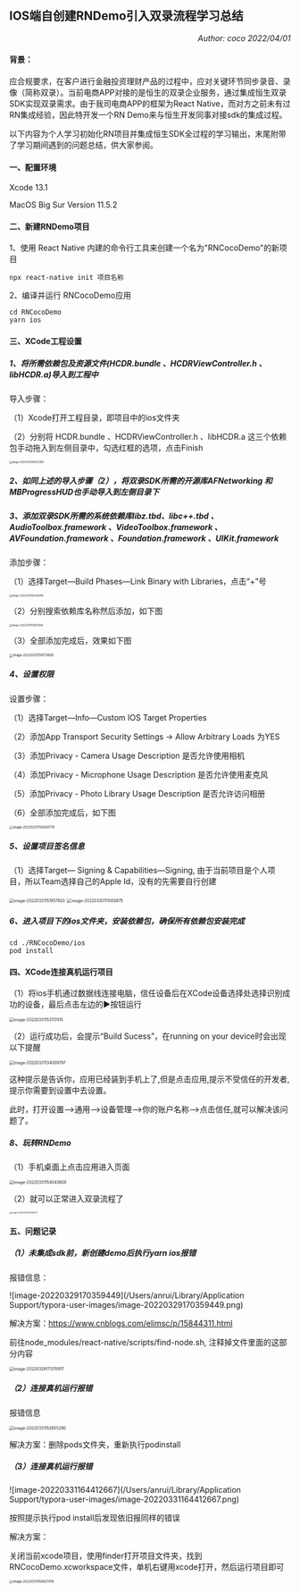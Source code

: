 ## IOS端自创建RNDemo引入双录流程学习总结

<p style="text-align: right; font-style: italic">Author: coco  2022/04/01</p>



#### 背景：

应合规要求，在客户进行金融投资理财产品的过程中，应对关键环节同步录音、录像（简称双录）。当前电商APP对接的是恒生的双录企业服务，通过集成恒生双录SDK实现双录需求。由于我司电商APP的框架为React Native，而对方之前未有过RN集成经验，因此特开发一个RN Demo来与恒生开发同事对接sdk的集成过程。



以下内容为个人学习初始化RN项目并集成恒生SDK全过程的学习输出，末尾附带了学习期间遇到的问题总结，供大家参阅。



#### 一、配置环境

Xcode 13.1

MacOS Big Sur Version 11.5.2



#### 二、新建RNDemo项目

1、使用 React Native 内建的命令行工具来创建一个名为"RNCocoDemo"的新项目

```shell
npx react-native init 项目名称
```

2、编译并运行 RNCocoDemo应用

```shell
cd RNCocoDemo
yarn ios
```



#### 三、XCode工程设置

##### 1、将所需依赖包及资源文件(HCDR.bundle 、HCDRViewController.h 、libHCDR.a)导入到工程中

导入步骤：

（1）Xcode打开工程目录，即项目中的ios文件夹

（2）分别将 HCDR.bundle 、HCDRViewController.h 、libHCDR.a 这三个依赖包手动拖入到左侧目录中，勾选红框的选项，点击Finish

<img src="/Users/anrui/Library/Application Support/typora-user-images/image-20220330092552997.png" alt="image-20220330092552997" style="zoom:30%;" />

##### 2、如同上述的导入步骤（2），将双录SDK所需的开源库AFNetworking 和 MBProgressHUD也手动导入到左侧目录下

##### 3、添加双录SDK所需的系统依赖库libz.tbd、libc++.tbd 、AudioToolbox.framework 、VideoToolbox.framework 、AVFoundation.framework 、Foundation.framework 、UIKit.framework

添加步骤：

（1）选择Target—Build Phases—Link Binary with Libraries，点击“+”号

<img src="/Users/anrui/Library/Application Support/typora-user-images/image-20220330102425418.png" alt="image-20220330102425418" style="zoom:30%;" />

（2）分别搜索依赖库名称然后添加，如下图

<img src="/Users/anrui/Library/Application Support/typora-user-images/image-20220331150507064.png" alt="image-20220331150507064" style="zoom:30%;" />

（3）全部添加完成后，效果如下图

<img src="/Users/anrui/Library/Application Support/typora-user-images/image-20220331150713605.png" alt="image-20220331150713605" style="zoom:40%;" />



##### 4、设置权限

设置步骤：

（1）选择Target—Info—Custom IOS Target Properties

（2）添加App Transport Security Settings -> Allow Arbitrary Loads 为YES

（3）添加Privacy - Camera Usage Description 是否允许使用相机

（4）添加Privacy - Microphone Usage Description 是否允许使用⻨克⻛

（5）添加Privacy - Photo Library Usage Description 是否允许访问相册

（6）全部添加完成后，如下图

<img src="/Users/anrui/Library/Application Support/typora-user-images/image-20220331150049778.png" alt="image-20220331150049778" style="zoom:40%;" />



##### 5、设置项目签名信息

（1）选择Target— Signing & Capabilities—Signing, 由于当前项目是个人项目，所以Team选择自己的Apple Id，没有的先需要自行创建

<img src="/Users/anrui/Library/Application Support/typora-user-images/image-20220331151957920.png" alt="image-20220331151957920" style="zoom:50%;" />

<img src="/Users/anrui/Library/Application Support/typora-user-images/image-20220330111000875.png" alt="image-20220330111000875" style="zoom:50%;" />



##### 6、进入项目下的ios文件夹，安装依赖包，确保所有依赖包安装完成

```shell
cd ./RNCocoDemo/ios
pod install
```



#### 四、XCode连接真机运行项目

（1）将ios手机通过数据线连接电脑，信任设备后在XCode设备选择处选择识别成功的设备，最后点击左边的▶️按钮运行

<img src="/Users/anrui/Library/Application Support/typora-user-images/image-20220331153117415.png" alt="image-20220331153117415" style="zoom:50%;" />



（2）运行成功后，会提示“Build Sucess”，在running on your device时会出现以下提醒

<img src="/Users/anrui/Library/Application Support/typora-user-images/image-20220331134009797.png" alt="image-20220331134009797" style="zoom:50%;" />

这种提示是告诉你，应用已经装到手机上了,但是点击应用,提示不受信任的开发者,提示你需要到设置中去设置。

此时，打开设置-->通用-->设备管理-->你的账户名称-->点击信任,就可以解决该问题了。



##### 8、玩转RNDemo

（1）手机桌面上点击应用进入页面

<img src="/Users/anrui/Library/Application Support/typora-user-images/image-20220331154043608.png" alt="image-20220331154043608" style="zoom:50%;" />



（2）就可以正常进入双录流程了

<img src="/Users/anrui/Library/Application Support/typora-user-images/image-20220331154708037.png" alt="image-20220331154708037" style="zoom:25%;" />





#### 五、问题记录

##### （1）未集成sdk前，新创建demo后执行yarn ios报错

报错信息：

![image-20220329170359449](/Users/anrui/Library/Application Support/typora-user-images/image-20220329170359449.png)

解决方案：https://www.cnblogs.com/elimsc/p/15844311.html

前往node_modules/react-native/scripts/find-node.sh, 注释掉文件里面的这部分内容

<img src="/Users/anrui/Library/Application Support/typora-user-images/image-20220329171315917.png" alt="image-20220329171315917" style="zoom:50%;" /> 



##### （2）连接真机运行报错

报错信息

<img src="/Users/anrui/Library/Application Support/typora-user-images/image-20220331152655290.png" alt="image-20220331152655290" style="zoom:50%;" />

解决方案：删除pods文件夹，重新执行podinstall



##### （3）连接真机运行报错

![image-20220331164412667](/Users/anrui/Library/Application Support/typora-user-images/image-20220331164412667.png)

按照提示执行pod install后发现依旧报同样的错误

解决方案：

关闭当前xcode项目，使用finder打开项目文件夹，找到RNCocoDemo.xcworkspace文件，单机右键用xcode打开，然后运行项目即可

<img src="/Users/anrui/Library/Application Support/typora-user-images/image-20220331164627419.png" alt="image-20220331164627419" style="zoom:40%;" />